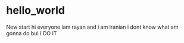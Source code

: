 # hello_world
New start
hi everyone iam rayan and i am iranian
i dont know what am gonna do buI I DO IT
